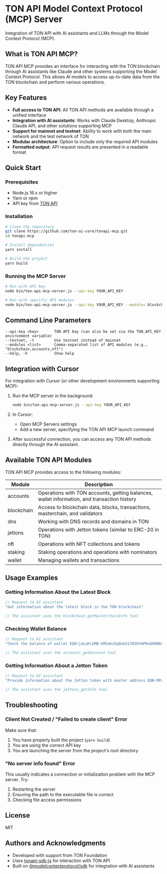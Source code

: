 # TON API Model Context Protocol (MCP) Server

Integration of TON API with AI assistants and LLMs through the Model Context Protocol (MCP).

## What is TON API MCP?

TON API MCP provides an interface for interacting with the TON blockchain through AI assistants like Claude and other systems supporting the Model Context Protocol. This allows AI models to access up-to-date data from the TON blockchain and perform various operations.

## Key Features

- **Full access to TON API**: All TON API methods are available through a unified interface
- **Integration with AI assistants**: Works with Claude Desktop, Anthropic Claude API, and other solutions supporting MCP
- **Support for mainnet and testnet**: Ability to work with both the main network and the test network of TON
- **Modular architecture**: Option to include only the required API modules
- **Formatted output**: API request results are presented in a readable format

## Quick Start

### Prerequisites

- Node.js 16.x or higher
- Yarn or npm
- API key from [TON API](https://tonapi.io)

### Installation

```bash
# Clone the repository
git clone https://github.com/ton-ai-core/tonapi-mcp.git
cd tonapi-mcp

# Install dependencies
yarn install

# Build the project
yarn build
```

### Running the MCP Server

```bash
# Run with API key
node bin/ton-api-mcp-server.js --api-key YOUR_API_KEY

# Run with specific API modules
node bin/ton-api-mcp-server.js --api-key YOUR_API_KEY --modules blockchain,accounts
```

## Command Line Parameters

```
--api-key <key>       TON API key (can also be set via the TON_API_KEY environment variable)
--testnet, -t         Use testnet instead of mainnet
--modules <list>      Comma-separated list of API modules (e.g., "blockchain,accounts,nft")
--help, -h            Show help
```

## Integration with Cursor

For integration with Cursor (or other development environments supporting MCP):

1. Run the MCP server in the background:
   ```bash
   node bin/ton-api-mcp-server.js --api-key YOUR_API_KEY
   ```

2. In Cursor:
   - Open MCP Servers settings
   - Add a new server, specifying the TON API MCP launch command

3. After successful connection, you can access any TON API methods directly through the AI assistant.

## Available TON API Modules

TON API MCP provides access to the following modules:

| Module | Description |
|--------|-------------|
| accounts | Operations with TON accounts, getting balances, wallet information, and transaction history |
| blockchain | Access to blockchain data, blocks, transactions, masterchain, and validators |
| dns | Working with DNS records and domains in TON |
| jettons | Operations with Jetton tokens (similar to ERC-20 in TON) |
| nft | Operations with NFT collections and tokens |
| staking | Staking operations and operations with nominators |
| wallet | Managing wallets and transactions |

## Usage Examples

### Getting Information About the Latest Block

```javascript
// Request to AI assistant
"Get information about the latest block in the TON blockchain"

// The assistant uses the blockchain_getMasterchainInfo tool
```

### Checking Wallet Balance

```javascript
// Request to AI assistant
"Check the balance of wallet EQDrjaLahLkMB-hMCmkzOyBuHJ139ZUYmPHu6RRBKnbdLIYI"

// The assistant uses the accounts_getAccount tool
```

### Getting Information About a Jetton Token

```javascript
// Request to AI assistant
"Provide information about the Jetton token with master address EQB-MPwrd1G6WKNkLz_VnV7-UFKi8PtMd8AmYHZEZRQC4POW"

// The assistant uses the jettons_getInfo tool
```

## Troubleshooting

### Client Not Created / "Failed to create client" Error

Make sure that:
1. You have properly built the project (`yarn build`)
2. You are using the correct API key
3. You are launching the server from the project's root directory

### "No server info found" Error

This usually indicates a connection or initialization problem with the MCP server. Try:
1. Restarting the server
2. Ensuring the path to the executable file is correct
3. Checking file access permissions

## License

MIT

## Authors and Acknowledgments

- Developed with support from TON Foundation
- Uses [tonapi-sdk-js](https://github.com/tonkeeper/tonapi-sdk-js) for interaction with TON API
- Built on [@modelcontextprotocol/sdk](https://github.com/anthropics/modelcontextprotocol) for integration with AI assistants 